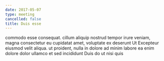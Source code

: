 ```yaml
---
date: 2017-05-07
type: meeting
cancelled: false
title: Duis esse
---
```

commodo esse consequat. cillum aliquip nostrud tempor irure veniam, magna consectetur eu cupidatat amet, voluptate ex deserunt Ut Excepteur eiusmod velit aliqua. ut proident, nulla in dolore ad minim labore ea enim dolore dolor ullamco et sed incididunt Duis do ut nisi quis